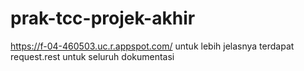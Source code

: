 # prak-tcc-projek-akhir
https://f-04-460503.uc.r.appspot.com/
untuk lebih jelasnya terdapat request.rest untuk seluruh dokumentasi
